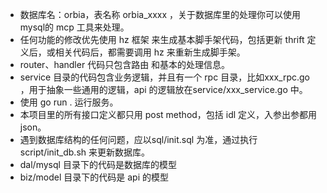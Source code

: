 - 数据库名：orbia，表名称 orbia_xxxx ，关于数据库里的处理你可以使用 mysql的 mcp 工具来处理。
- 任何功能的修改优先使用 hz 框架 来生成基本脚手架代码，包括更新 thrift 定义后，或相关代码后，都需要调用 hz 来重新生成脚手架。
- router、handler 代码只包含路由 和基本的处理信息。
- service 目录的代码包含业务逻辑，并且有一个 rpc 目录，比如xxx_rpc.go ，用于抽象一些通用的逻辑，api 的逻辑放在service/xxx_service.go 中。
- 使用 go run . 运行服务。
- 本项目里的所有接口定义都只用 post method，包括 idl 定义，入参出参都用 json。
- 遇到数据库结构的任何问题，应以sql/init.sql 为准，通过执行 script/init_db.sh 来更新数据库。
- dal/mysql 目录下的代码是数据库的模型
- biz/model 目录下的代码是 api 的模型